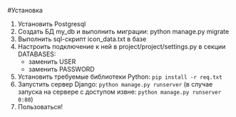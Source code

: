 #Установка

1. Установить Postgresql
2. Создать БД my_db и выполнить миграции: python manage.py migrate
3. Выполнить sql-скрипт icon_data.txt в базе
4. Настроить подключение к ней в project/project/settings.py в секции DATABASES:
    * заменить USER
    * заменить PASSWORD 
5. Установить требуемые библиотеки Python: `pip install -r req.txt`
6. Запустить сервер Django: `python manage.py runserver` (в случае запуска на сервере с доступом извне: `python manage.py runserver 0:80`)
7. Пользоваться!
